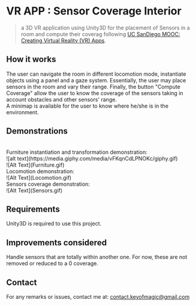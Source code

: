 # VR APP : Sensor Coverage Interior
> a 3D VR application using Unity3D for the placement of Sensors in a room and compute their coverag following [UC SanDiego MOOC: Creating Virtual Reality (VR) Apps](https://www.edx.org/course/creating-virtual-reality-vr-apps-2).

## How it works
The user can navigate the room in different locomotion mode, instantiate objects using a panel and a gaze system. Essentially, the user may place sensors in the room and vary their range. Finally, the button "Compute Coverage" allow the user to know the coverage of the sensors taking in account obstacles and other sensors' range. <br/>
A minimap is available for the user to know where he/she is in the environment.

## Demonstrations
<br/>
Furniture instantiation and transformation demonstration:
<br/>
![alt text](https://media.giphy.com/media/vFKqnCdLPNOKc/giphy.gif)
<br/>
![Alt Text](Furniture.gif)
<br/>
Locomotion demonstration:
<br/>
![Alt Text](Locomotion.gif)
<br/>
Sensors coverage demonstration:
<br/>
![Alt Text](Sensors.gif)
<br/>

## Requirements
Unity3D is required to use this project.

## Improvements considered
Handle sensors that are totally within another one. For now, these are not removed or reduced to a 0 coverage.

## Contact
For any remarks or issues, contact me at: <contact.keyofmagic@gmail.com>
